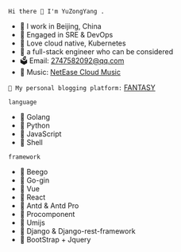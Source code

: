 `Hi there 👋 I'm YuZongYang .`

* 📍 I work in Beijing, China
* 🍉 Engaged in SRE & DevOps
* 🐳 Love cloud native, Kubernetes
* 📗 a full-stack engineer who can be considered
* 🗳 Email: 2747582092@qq.com
* 🍅 Music: [NetEase Cloud Music](https://music.163.com/#/artist?id=51129489)



`🍊 My personal blogging platform:`
[FANTASY](https://igolang.cn)


`language`
* 🍇 Golang
* 🍈 Python
* 🍉 JavaScript
* 🍊 Shell

`framework`
* 🍋 Beego
* 🍌 Go-gin
* 🍍 Vue
* 🥭 React
* 🍎 Antd & Antd Pro 
* 🍏 Procomponent
* 🍐 Umijs
* 🍑 Django & Django-rest-framework
* 🥕 BootStrap + Jquery 
